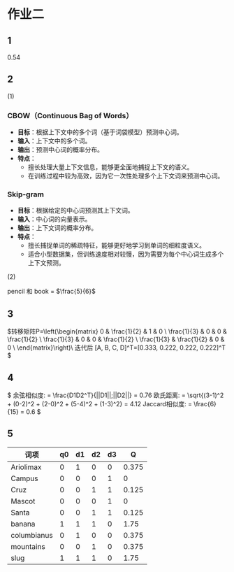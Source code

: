 # 作业二

## 1

0.54

## 2

(1)

### CBOW（Continuous Bag of Words）

- **目标**：根据上下文中的多个词（基于词袋模型）预测中心词。
- **输入**：上下文中的多个词。
- **输出**：预测中心词的概率分布。
- **特点**：  
  - 擅长处理大量上下文信息，能够更全面地捕捉上下文的语义。
  - 在训练过程中较为高效，因为它一次性处理多个上下文词来预测中心词。

### Skip-gram

- **目标**：根据给定的中心词预测其上下文词。
- **输入**：中心词的向量表示。
- **输出**：上下文词的概率分布。
- **特点**：  
  - 擅长捕捉单词的稀疏特征，能够更好地学习到单词的细粒度语义。
  - 适合小型数据集，但训练速度相对较慢，因为需要为每个中心词生成多个上下文预测。

(2)

pencil 和 book = $\frac{5}{6}$

## 3

$转移矩阵P=\left(\begin{matrix}
0 & \frac{1}{2} & 1 & 0 \\
\frac{1}{3} & 0 & 0 & \frac{1}{2} \\
\frac{1}{3} & 0 & 0 & \frac{1}{2} \\
\frac{1}{3} & \frac{1}{2} & 0 & 0 \\ \end{matrix}\right)\\
迭代后 [A, B, C, D]^T=[0.333, 0.222, 0.222, 0.222]^T
$

## 4

$
余弦相似度: = \frac{D1D2^T}{||D1||\;||D2||} = 0.76
欧氏距离: = \sqrt{(3-1)^2 + (0-2)^2 + (2-0)^2 + (5-4)^2 + (1-3)^2} = 4.12
Jaccard相似度: = \frac{6}{15} = 0.6
$

## 5

| 词项 | q0 | d1 | d2 | d3 | Q |
| --- | --- | --- | --- | --- | --- |
| Ariolimax | 0 | 1 | 0 | 0 | 0.375|
| Campus | 0 | 0 | 0 | 1 | 0|
| Cruz | 0 | 0 | 1 | 1 | 0.125|
| Mascot | 0 | 0 | 0 | 1 | 0|
| Santa | 0 | 0 | 1 | 1 | 0.125|
| banana | 1 | 1 | 1 | 0 | 1.75|
| columbianus | 0 | 1 | 0 | 0 | 0.375|
| mountains | 0 | 0 | 1 | 0 | 0.375|
| slug | 1 | 1 | 1 | 0 | 1.75|
